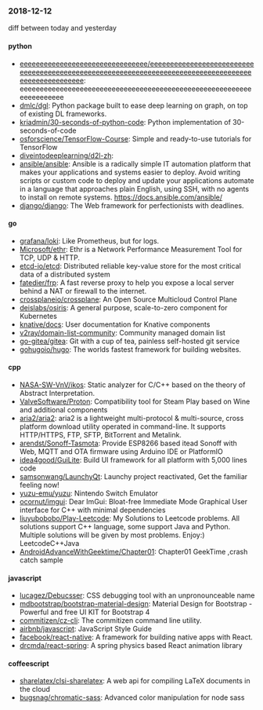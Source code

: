 ### 2018-12-12
diff between today and yesterday

#### python
* [eeeeeeeeeeeeeeeeeeeeeeeeeeeeeeee/eeeeeeeeeeeeeeeeeeeeeeeeeeeeeeeeeeeeeeeeeeeeeeeeeeeeeeeeeeeeeeeeeeeeeeeeeeeeeeeeeeeeeeeeeeeeeeeeeeee](https://github.com/eeeeeeeeeeeeeeeeeeeeeeeeeeeeeeee/eeeeeeeeeeeeeeeeeeeeeeeeeeeeeeeeeeeeeeeeeeeeeeeeeeeeeeeeeeeeeeeeeeeeeeeeeeeeeeeeeeeeeeeeeeeeeeeeeeee): eeeeeeeeeeeeeeeeeeeeeeeeeeeeeeeeeeeeeeeeeeeeeeeeeeeeeeeeeeeeeeeeeeeee
* [dmlc/dgl](https://github.com/dmlc/dgl): Python package built to ease deep learning on graph, on top of existing DL frameworks.
* [kriadmin/30-seconds-of-python-code](https://github.com/kriadmin/30-seconds-of-python-code): Python implementation of 30-seconds-of-code
* [osforscience/TensorFlow-Course](https://github.com/osforscience/TensorFlow-Course): Simple and ready-to-use tutorials for TensorFlow
* [diveintodeeplearning/d2l-zh](https://github.com/diveintodeeplearning/d2l-zh): 
* [ansible/ansible](https://github.com/ansible/ansible): Ansible is a radically simple IT automation platform that makes your applications and systems easier to deploy. Avoid writing scripts or custom code to deploy and update your applications  automate in a language that approaches plain English, using SSH, with no agents to install on remote systems. https://docs.ansible.com/ansible/
* [django/django](https://github.com/django/django): The Web framework for perfectionists with deadlines.

#### go
* [grafana/loki](https://github.com/grafana/loki): Like Prometheus, but for logs.
* [Microsoft/ethr](https://github.com/Microsoft/ethr): Ethr is a Network Performance Measurement Tool for TCP, UDP & HTTP.
* [etcd-io/etcd](https://github.com/etcd-io/etcd): Distributed reliable key-value store for the most critical data of a distributed system
* [fatedier/frp](https://github.com/fatedier/frp): A fast reverse proxy to help you expose a local server behind a NAT or firewall to the internet.
* [crossplaneio/crossplane](https://github.com/crossplaneio/crossplane): An Open Source Multicloud Control Plane
* [deislabs/osiris](https://github.com/deislabs/osiris): A general purpose, scale-to-zero component for Kubernetes
* [knative/docs](https://github.com/knative/docs): User documentation for Knative components
* [v2ray/domain-list-community](https://github.com/v2ray/domain-list-community): Community managed domain list
* [go-gitea/gitea](https://github.com/go-gitea/gitea): Git with a cup of tea, painless self-hosted git service
* [gohugoio/hugo](https://github.com/gohugoio/hugo): The worlds fastest framework for building websites.

#### cpp
* [NASA-SW-VnV/ikos](https://github.com/NASA-SW-VnV/ikos): Static analyzer for C/C++ based on the theory of Abstract Interpretation.
* [ValveSoftware/Proton](https://github.com/ValveSoftware/Proton): Compatibility tool for Steam Play based on Wine and additional components
* [aria2/aria2](https://github.com/aria2/aria2): aria2 is a lightweight multi-protocol & multi-source, cross platform download utility operated in command-line. It supports HTTP/HTTPS, FTP, SFTP, BitTorrent and Metalink.
* [arendst/Sonoff-Tasmota](https://github.com/arendst/Sonoff-Tasmota): Provide ESP8266 based itead Sonoff with Web, MQTT and OTA firmware using Arduino IDE or PlatformIO
* [idea4good/GuiLite](https://github.com/idea4good/GuiLite): Build UI framework for all platform with 5,000 lines code
* [samsonwang/LaunchyQt](https://github.com/samsonwang/LaunchyQt): Launchy project reactivated, Get the familiar feeling now!
* [yuzu-emu/yuzu](https://github.com/yuzu-emu/yuzu): Nintendo Switch Emulator
* [ocornut/imgui](https://github.com/ocornut/imgui): Dear ImGui: Bloat-free Immediate Mode Graphical User interface for C++ with minimal dependencies
* [liuyubobobo/Play-Leetcode](https://github.com/liuyubobobo/Play-Leetcode): My Solutions to Leetcode problems. All solutions support C++ language, some support Java and Python. Multiple solutions will be given by most problems. Enjoy:) LeetcodeC++Java
* [AndroidAdvanceWithGeektime/Chapter01](https://github.com/AndroidAdvanceWithGeektime/Chapter01): Chapter01 GeekTime ,crash catch sample

#### javascript
* [lucagez/Debucsser](https://github.com/lucagez/Debucsser): CSS debugging tool with an unpronounceable name
* [mdbootstrap/bootstrap-material-design](https://github.com/mdbootstrap/bootstrap-material-design): Material Design for Bootstrap - Powerful and free UI KIT for Bootstrap 4
* [commitizen/cz-cli](https://github.com/commitizen/cz-cli): The commitizen command line utility.
* [airbnb/javascript](https://github.com/airbnb/javascript): JavaScript Style Guide
* [facebook/react-native](https://github.com/facebook/react-native): A framework for building native apps with React.
* [drcmda/react-spring](https://github.com/drcmda/react-spring):  A spring physics based React animation library

#### coffeescript
* [sharelatex/clsi-sharelatex](https://github.com/sharelatex/clsi-sharelatex): A web api for compiling LaTeX documents in the cloud
* [bugsnag/chromatic-sass](https://github.com/bugsnag/chromatic-sass): Advanced color manipulation for node sass
